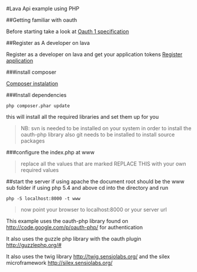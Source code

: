 #Lava Api example using PHP

##Getting familiar with oauth

Before starting take a look at [Oauth 1 specification](http://oauth.net/core/1.0/)

##Register as A developer on lava

Register as a developer on lava and get your application tokens 
[Register application ](http://lavaapi.qwkpy.com/)


###install composer 

[Composer instalation ](http://getcomposer.org/download/)

###Install dependencies

``` php composer.phar update ```

this will install all the required libraries and set them up for you 
> NB: svn is needed to be installed on your system in order to install the oauth-php library 
> also  git needs to be installed to install source packages  

###configure the index.php at www

>replace all the values that are marked REPLACE THIS with your own required values

##start the server
if using apache the document root should be the www sub folder if using php 5.4 and above 
cd into the directory and run 

``` php -S localhost:8000 -t www ```

> now point your browser to  localhost:8000 or your server url 

This example uses the oauth-php library found on http://code.google.com/p/oauth-php/ for authentication

It also uses the guzzle php library with the oauth plugin http://guzzlephp.org/#

It  also uses the twig library http://twig.sensiolabs.org/ and the silex microframework http://silex.sensiolabs.org/ 
